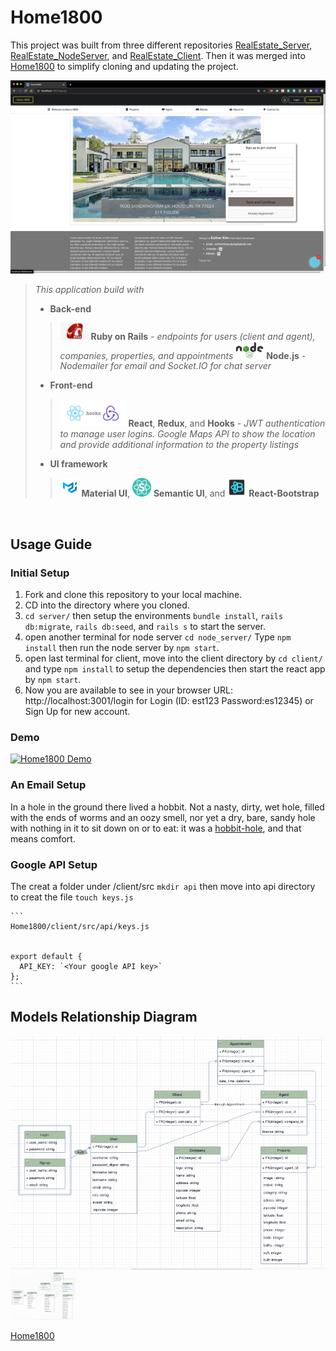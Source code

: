 # Home1800


  This project was built from three different repositories [RealEstate_Server](https://github.com/estherkimyunjung/RealEstate_Server), [RealEstate_NodeServer](https://github.com/estherkimyunjung/RealEstate_NodeServer), and [RealEstate_Client](https://github.com/estherkimyunjung/RealEstate_Client). Then it was merged into [Home1800][1] to simplify cloning and updating the project.

  <img src="images/Home1800.png" alt="Home 1800 Homepage" width="730"/>

</br>

>
> *This application build with*
>
  > - **Back-end**
  >> <img src="images/Ruby_Rails.jpeg" alt="Ruby on Rails logo" width="45"/> **Ruby on Rails**  - *endpoints for users (client and agent), companies, properties, and appointments*
  >> <img src="images/Nodejs.png" alt="Node.js logo" width="45"/> **Node.js** - *Nodemailer for email and Socket.IO for chat server*
>
  > - **Front-end**
  >> <img src="images/React_hooks_Redux.png" alt="React and Redux logo" width="105"/> **React**, **Redux**, and **Hooks** - *JWT authentication to manage user logins. Google Maps API to show the location and provide additional information to the property listings*
>
  > - **UI framework**
  >> <img src="images/Material_UI.png" alt="Maerial UI logo" width="30"/> **Material UI**, <img src="images/Semantic_UI.png" alt="Semantic UI logo" width="30"/> **Semantic UI**, and <img src="images/reactstrap.png" alt="React-Bootstrap logo" width="30"/> **React-Bootstrap**
>
  
</br>

## Usage Guide

  ### Initial Setup

  1. Fork and clone this repository to your local machine.
  2. CD into the directory where you cloned.
  3. `cd server/` then setup the environments `bundle install`, `rails db:migrate`, `rails db:seed`, and `rails s` to start the server.
  4. open another terminal for node server `cd node_server/` Type `npm install` then run the node server by `npm start`.
  5. open last terminal for client, move into the client directory by `cd client/` and type `npm install` to setup the dependencies then start the react app by `npm start`.
  6. Now you are available to see in your browser URL: http://localhost:3001/login for Login (ID: est123 Password:es12345) or Sign Up for new account.

  ### Demo ###
  [![Home1800 Demo](/assets/images/shiprock.jpg "Shiprock, New Mexico by Beau Rogers")](https://www.flickr.com/photos/beaurogers/31833779864/in/photolist-Qv3rFw-34mt9F-a9Cmfy-5Ha3Zi-9msKdv-o3hgjr-hWpUte-4WMsJ1-KUQ8N-deshUb-vssBD-6CQci6-8AFCiD-zsJWT-nNfsgB-dPDwZJ-bn9JGn-5HtSXY-6CUhAL-a4UTXB-ugPum-KUPSo-fBLNm-6CUmpy-4WMsc9-8a7D3T-83KJev-6CQ2bK-nNusHJ-a78rQH-nw3NvT-7aq2qf-8wwBso-3nNceh-ugSKP-4mh4kh-bbeeqH-a7biME-q3PtTf-brFpgb-cg38zw-bXMZc-nJPELD-f58Lmo-bXMYG-bz8AAi-bxNtNT-bXMYi-bXMY6-bXMYv)

  ### An Email Setup ###
In a hole in the ground there lived a hobbit. Not a nasty, dirty, wet hole, filled with the ends
of worms and an oozy smell, nor yet a dry, bare, sandy hole with nothing in it to sit down on or to
eat: it was a [hobbit-hole][1], and that means comfort.

  ### Google API Setup ###
  The creat a folder under /client/src `mkdir api` then move into api directory to creat the file `touch keys.js`

    ```
    Home1800/client/src/api/keys.js


    export default {
      API_KEY: `<Your google API key>`
    };
    ```

## Models Relationship Diagram
![Models Relationship Diagram](images/Models.png)
<img src="images/Models.png" alt="Model's Relationship Diagram" width="105"/>

[Home1800][1]

[1]: <https://github.com/estherkimyunjung/Home1800> "Home1800"